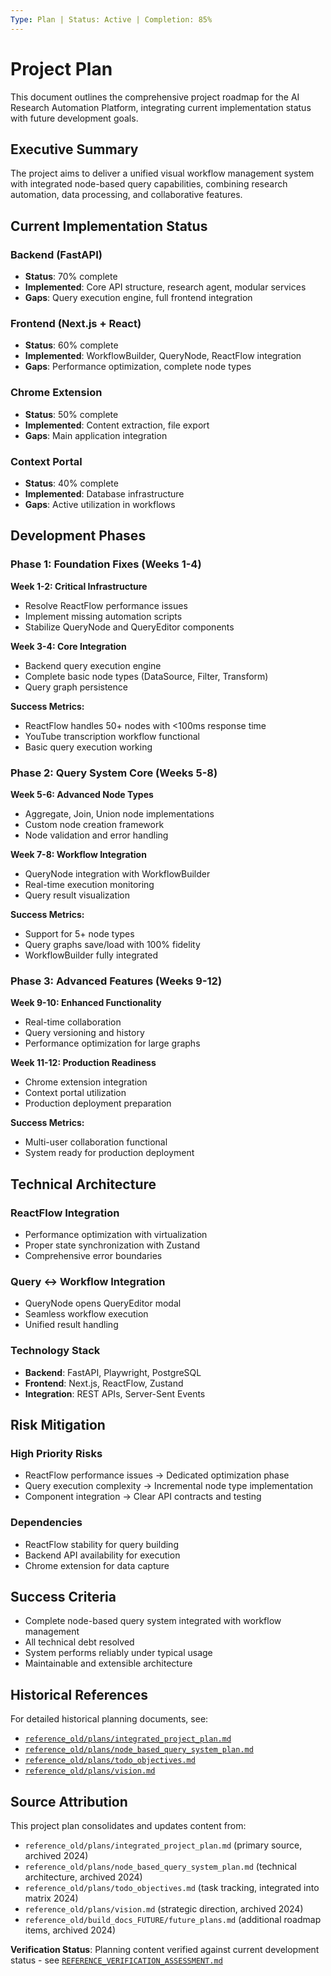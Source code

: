 ```yaml
---
Type: Plan | Status: Active | Completion: 85%
---
```


# Project Plan

This document outlines the comprehensive project roadmap for the AI Research Automation Platform, integrating current implementation status with future development goals.

## Executive Summary

The project aims to deliver a unified visual workflow management system with integrated node-based query capabilities, combining research automation, data processing, and collaborative features.

## Current Implementation Status

### Backend (FastAPI)
- **Status**: 70% complete
- **Implemented**: Core API structure, research agent, modular services
- **Gaps**: Query execution engine, full frontend integration

### Frontend (Next.js + React)
- **Status**: 60% complete
- **Implemented**: WorkflowBuilder, QueryNode, ReactFlow integration
- **Gaps**: Performance optimization, complete node types

### Chrome Extension
- **Status**: 50% complete
- **Implemented**: Content extraction, file export
- **Gaps**: Main application integration

### Context Portal
- **Status**: 40% complete
- **Implemented**: Database infrastructure
- **Gaps**: Active utilization in workflows

## Development Phases

### Phase 1: Foundation Fixes (Weeks 1-4)

**Week 1-2: Critical Infrastructure**
- Resolve ReactFlow performance issues
- Implement missing automation scripts
- Stabilize QueryNode and QueryEditor components

**Week 3-4: Core Integration**
- Backend query execution engine
- Complete basic node types (DataSource, Filter, Transform)
- Query graph persistence

**Success Metrics:**
- ReactFlow handles 50+ nodes with <100ms response time
- YouTube transcription workflow functional
- Basic query execution working

### Phase 2: Query System Core (Weeks 5-8)

**Week 5-6: Advanced Node Types**
- Aggregate, Join, Union node implementations
- Custom node creation framework
- Node validation and error handling

**Week 7-8: Workflow Integration**
- QueryNode integration with WorkflowBuilder
- Real-time execution monitoring
- Query result visualization

**Success Metrics:**
- Support for 5+ node types
- Query graphs save/load with 100% fidelity
- WorkflowBuilder fully integrated

### Phase 3: Advanced Features (Weeks 9-12)

**Week 9-10: Enhanced Functionality**
- Real-time collaboration
- Query versioning and history
- Performance optimization for large graphs

**Week 11-12: Production Readiness**
- Chrome extension integration
- Context portal utilization
- Production deployment preparation

**Success Metrics:**
- Multi-user collaboration functional
- System ready for production deployment

## Technical Architecture

### ReactFlow Integration
- Performance optimization with virtualization
- Proper state synchronization with Zustand
- Comprehensive error boundaries

### Query ↔ Workflow Integration
- QueryNode opens QueryEditor modal
- Seamless workflow execution
- Unified result handling

### Technology Stack
- **Backend**: FastAPI, Playwright, PostgreSQL
- **Frontend**: Next.js, ReactFlow, Zustand
- **Integration**: REST APIs, Server-Sent Events

## Risk Mitigation

### High Priority Risks
- ReactFlow performance issues → Dedicated optimization phase
- Query execution complexity → Incremental node type implementation
- Component integration → Clear API contracts and testing

### Dependencies
- ReactFlow stability for query building
- Backend API availability for execution
- Chrome extension for data capture

## Success Criteria

- Complete node-based query system integrated with workflow management
- All technical debt resolved
- System performs reliably under typical usage
- Maintainable and extensible architecture

## Historical References

For detailed historical planning documents, see:
- [`reference_old/plans/integrated_project_plan.md`](reference_old/plans/integrated_project_plan.md)
- [`reference_old/plans/node_based_query_system_plan.md`](reference_old/plans/node_based_query_system_plan.md)
- [`reference_old/plans/todo_objectives.md`](reference_old/plans/todo_objectives.md)
- [`reference_old/plans/vision.md`](reference_old/plans/vision.md)

## Source Attribution

This project plan consolidates and updates content from:
- `reference_old/plans/integrated_project_plan.md` (primary source, archived 2024)
- `reference_old/plans/node_based_query_system_plan.md` (technical architecture, archived 2024)
- `reference_old/plans/todo_objectives.md` (task tracking, integrated into matrix 2024)
- `reference_old/plans/vision.md` (strategic direction, archived 2024)
- `reference_old/build_docs_FUTURE/future_plans.md` (additional roadmap items, archived 2024)

**Verification Status**: Planning content verified against current development status - see [`REFERENCE_VERIFICATION_ASSESSMENT.md`](REFERENCE_VERIFICATION_ASSESSMENT.md)